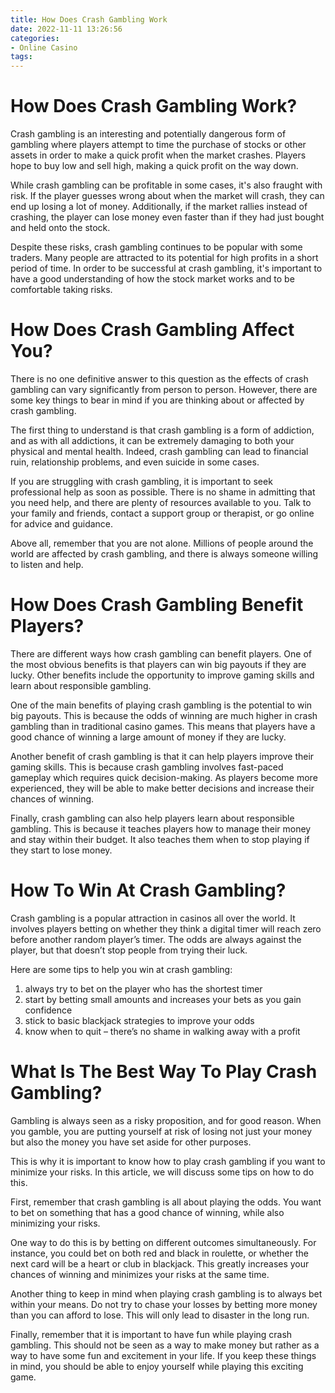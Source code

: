 ```yaml
---
title: How Does Crash Gambling Work
date: 2022-11-11 13:26:56
categories:
- Online Casino
tags:
---
```



#  How Does Crash Gambling Work?

Crash gambling is an interesting and potentially dangerous form of gambling where players attempt to time the purchase of stocks or other assets in order to make a quick profit when the market crashes. Players hope to buy low and sell high, making a quick profit on the way down.

While crash gambling can be profitable in some cases, it's also fraught with risk. If the player guesses wrong about when the market will crash, they can end up losing a lot of money. Additionally, if the market rallies instead of crashing, the player can lose money even faster than if they had just bought and held onto the stock.

Despite these risks, crash gambling continues to be popular with some traders. Many people are attracted to its potential for high profits in a short period of time. In order to be successful at crash gambling, it's important to have a good understanding of how the stock market works and to be comfortable taking risks.

#  How Does Crash Gambling Affect You?

There is no one definitive answer to this question as the effects of crash gambling can vary significantly from person to person. However, there are some key things to bear in mind if you are thinking about or affected by crash gambling.

The first thing to understand is that crash gambling is a form of addiction, and as with all addictions, it can be extremely damaging to both your physical and mental health. Indeed, crash gambling can lead to financial ruin, relationship problems, and even suicide in some cases.

If you are struggling with crash gambling, it is important to seek professional help as soon as possible. There is no shame in admitting that you need help, and there are plenty of resources available to you. Talk to your family and friends, contact a support group or therapist, or go online for advice and guidance.

Above all, remember that you are not alone. Millions of people around the world are affected by crash gambling, and there is always someone willing to listen and help.

#  How Does Crash Gambling Benefit Players? 

There are different ways how crash gambling can benefit players. One of the most obvious benefits is that players can win big payouts if they are lucky. Other benefits include the opportunity to improve gaming skills and learn about responsible gambling.

One of the main benefits of playing crash gambling is the potential to win big payouts. This is because the odds of winning are much higher in crash gambling than in traditional casino games. This means that players have a good chance of winning a large amount of money if they are lucky.

Another benefit of crash gambling is that it can help players improve their gaming skills. This is because crash gambling involves fast-paced gameplay which requires quick decision-making. As players become more experienced, they will be able to make better decisions and increase their chances of winning.

Finally, crash gambling can also help players learn about responsible gambling. This is because it teaches players how to manage their money and stay within their budget. It also teaches them when to stop playing if they start to lose money.

#  How To Win At Crash Gambling? 

Crash gambling is a popular attraction in casinos all over the world. It involves players betting on whether they think a digital timer will reach zero before another random player’s timer. The odds are always against the player, but that doesn’t stop people from trying their luck.

Here are some tips to help you win at crash gambling: 

1. always try to bet on the player who has the shortest timer 
2. start by betting small amounts and increases your bets as you gain confidence 
3. stick to basic blackjack strategies to improve your odds 
4. know when to quit – there’s no shame in walking away with a profit

#  What Is The Best Way To Play Crash Gambling?

Gambling is always seen as a risky proposition, and for good reason. When you gamble, you are putting yourself at risk of losing not just your money but also the money you have set aside for other purposes. 

This is why it is important to know how to play crash gambling if you want to minimize your risks. In this article, we will discuss some tips on how to do this.

First, remember that crash gambling is all about playing the odds. You want to bet on something that has a good chance of winning, while also minimizing your risks.

One way to do this is by betting on different outcomes simultaneously. For instance, you could bet on both red and black in roulette, or whether the next card will be a heart or club in blackjack. This greatly increases your chances of winning and minimizes your risks at the same time.

Another thing to keep in mind when playing crash gambling is to always bet within your means. Do not try to chase your losses by betting more money than you can afford to lose. This will only lead to disaster in the long run.

Finally, remember that it is important to have fun while playing crash gambling. This should not be seen as a way to make money but rather as a way to have some fun and excitement in your life. If you keep these things in mind, you should be able to enjoy yourself while playing this exciting game.